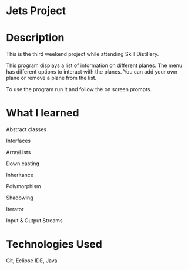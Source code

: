 # Jets Project

# Description

This is the third weekend project while attending Skill Distillery.

This program displays a list of information on different planes. The menu has different options to interact with the planes. You can add your own plane or remove a plane from the list.

To use the program run it and follow the on screen prompts.



# What I learned
Abstract classes

Interfaces

ArrayLists

Down casting

Inheritance

Polymorphism

Shadowing

Iterator

Input & Output Streams


# Technologies Used

Git, Eclipse IDE, Java